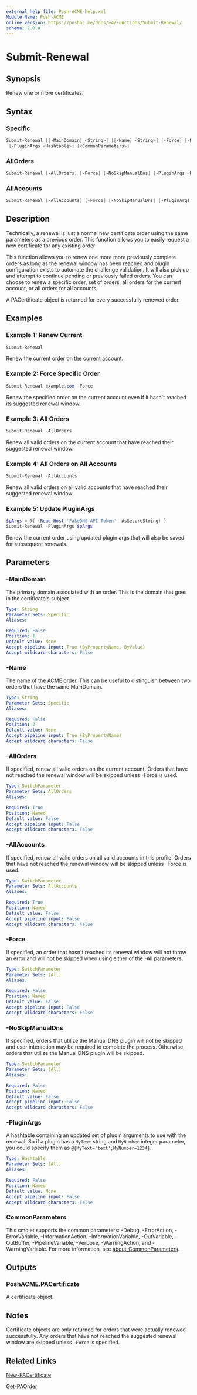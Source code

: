 ```yaml
---
external help file: Posh-ACME-help.xml
Module Name: Posh-ACME
online version: https://poshac.me/docs/v4/Functions/Submit-Renewal/
schema: 2.0.0
---
```


# Submit-Renewal

## Synopsis

Renew one or more certificates.

## Syntax

### Specific
```powershell
Submit-Renewal [[-MainDomain] <String>] [[-Name] <String>] [-Force] [-NoSkipManualDns]
 [-PluginArgs <Hashtable>] [<CommonParameters>]
```

### AllOrders
```powershell
Submit-Renewal [-AllOrders] [-Force] [-NoSkipManualDns] [-PluginArgs <Hashtable>] [<CommonParameters>]
```

### AllAccounts
```powershell
Submit-Renewal [-AllAccounts] [-Force] [-NoSkipManualDns] [-PluginArgs <Hashtable>] [<CommonParameters>]
```

## Description

Technically, a renewal is just a normal new certificate order using the same parameters as a previous order. This function allows you to easily request a new certificate for any existing order

This function allows you to renew one more more previously complete orders as long as the renewal window has been reached and plugin configuration exists to automate the challenge validation. It will also pick up and attempt to continue pending or previously failed orders. You can choose to renew a specific order, set of orders, all orders for the current account, or all orders for all accounts.

A PACertificate object is returned for every successfully renewed order.

## Examples

### Example 1: Renew Current

```powershell
Submit-Renewal
```

Renew the current order on the current account.

### Example 2: Force Specific Order

```powershell
Submit-Renewal example.com -Force
```

Renew the specified order on the current account even if it hasn't reached its suggested renewal window.

### Example 3: All Orders

```powershell
Submit-Renewal -AllOrders
```

Renew all valid orders on the current account that have reached their suggested renewal window.

### Example 4: All Orders on All Accounts

```powershell
Submit-Renewal -AllAccounts
```

Renew all valid orders on all valid accounts that have reached their suggested renewal window.

### Example 5: Update PluginArgs

```powershell
$pArgs = @{ (Read-Host 'FakeDNS API Token' -AsSecureString) }
Submit-Renewal -PluginArgs $pArgs
```

Renew the current order using updated plugin args that will also be saved for subsequent renewals.

## Parameters

### -MainDomain
The primary domain associated with an order.
This is the domain that goes in the certificate's subject.

```yaml
Type: String
Parameter Sets: Specific
Aliases:

Required: False
Position: 1
Default value: None
Accept pipeline input: True (ByPropertyName, ByValue)
Accept wildcard characters: False
```

### -Name
The name of the ACME order.
This can be useful to distinguish between two orders that have the same MainDomain.

```yaml
Type: String
Parameter Sets: Specific
Aliases:

Required: False
Position: 2
Default value: None
Accept pipeline input: True (ByPropertyName)
Accept wildcard characters: False
```

### -AllOrders
If specified, renew all valid orders on the current account.
Orders that have not reached the renewal window will be skipped unless -Force is used.

```yaml
Type: SwitchParameter
Parameter Sets: AllOrders
Aliases:

Required: True
Position: Named
Default value: False
Accept pipeline input: False
Accept wildcard characters: False
```

### -AllAccounts
If specified, renew all valid orders on all valid accounts in this profile.
Orders that have not reached the renewal window will be skipped unless -Force is used.

```yaml
Type: SwitchParameter
Parameter Sets: AllAccounts
Aliases:

Required: True
Position: Named
Default value: False
Accept pipeline input: False
Accept wildcard characters: False
```

### -Force
If specified, an order that hasn't reached its renewal window will not throw an error and will not be skipped when using either of the -All parameters.

```yaml
Type: SwitchParameter
Parameter Sets: (All)
Aliases:

Required: False
Position: Named
Default value: False
Accept pipeline input: False
Accept wildcard characters: False
```

### -NoSkipManualDns
If specified, orders that utilize the Manual DNS plugin will not be skipped and user interaction may be required to complete the process.
Otherwise, orders that utilize the Manual DNS plugin will be skipped.

```yaml
Type: SwitchParameter
Parameter Sets: (All)
Aliases:

Required: False
Position: Named
Default value: False
Accept pipeline input: False
Accept wildcard characters: False
```

### -PluginArgs
A hashtable containing an updated set of plugin arguments to use with the renewal.
So if a plugin has a `MyText` string and `MyNumber` integer parameter, you could specify them as `@{MyText='text';MyNumber=1234}`.

```yaml
Type: Hashtable
Parameter Sets: (All)
Aliases:

Required: False
Position: Named
Default value: None
Accept pipeline input: False
Accept wildcard characters: False
```

### CommonParameters
This cmdlet supports the common parameters: -Debug, -ErrorAction, -ErrorVariable, -InformationAction, -InformationVariable, -OutVariable, -OutBuffer, -PipelineVariable, -Verbose, -WarningAction, and -WarningVariable. For more information, see [about_CommonParameters](http://go.microsoft.com/fwlink/?LinkID=113216).

## Outputs

### PoshACME.PACertificate
A certificate object.

## Notes

Certificate objects are only returned for orders that were actually renewed successfully. Any orders that have not reached the suggested renewal window are skipped unless `-Force` is specified.

## Related Links

[New-PACertificate](New-PACertificate.md)

[Get-PAOrder](Get-PAOrder.md)
